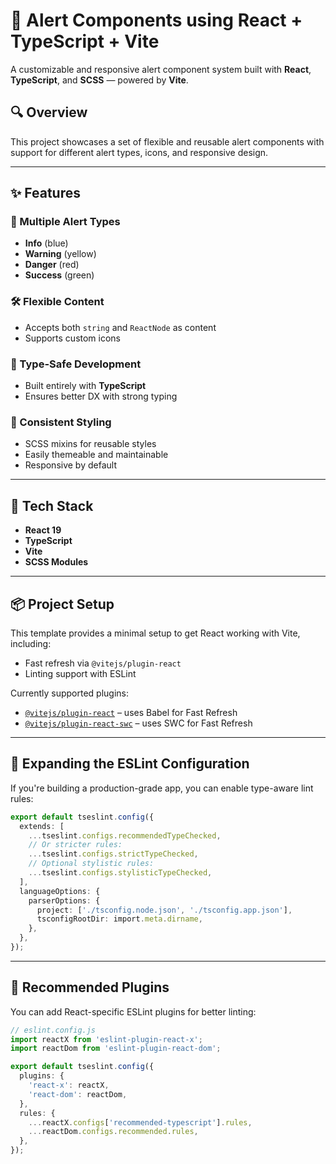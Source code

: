 # 🚨 Alert Components using React + TypeScript + Vite

A customizable and responsive alert component system built with **React**, **TypeScript**, and **SCSS** — powered by **Vite**.

## 🔍 Overview

This project showcases a set of flexible and reusable alert components with support for different alert types, icons, and responsive design.

---

## ✨ Features

### 🎨 Multiple Alert Types

- **Info** (blue)  
- **Warning** (yellow)  
- **Danger** (red)  
- **Success** (green)  

### 🛠 Flexible Content

- Accepts both `string` and `ReactNode` as content
- Supports custom icons

### 🎯 Type-Safe Development

- Built entirely with **TypeScript**
- Ensures better DX with strong typing

### 💅 Consistent Styling

- SCSS mixins for reusable styles
- Easily themeable and maintainable
- Responsive by default

---

## 🚀 Tech Stack

- **React 19**
- **TypeScript**
- **Vite**
- **SCSS Modules**

---

## 📦 Project Setup

This template provides a minimal setup to get React working with Vite, including:

- Fast refresh via `@vitejs/plugin-react`
- Linting support with ESLint

Currently supported plugins:

- [`@vitejs/plugin-react`](https://github.com/vitejs/vite-plugin-react) – uses Babel for Fast Refresh
- [`@vitejs/plugin-react-swc`](https://github.com/vitejs/vite-plugin-react-swc) – uses SWC for Fast Refresh

---

## 🧹 Expanding the ESLint Configuration

If you're building a production-grade app, you can enable type-aware lint rules:

```ts
export default tseslint.config({
  extends: [
    ...tseslint.configs.recommendedTypeChecked,
    // Or stricter rules:
    ...tseslint.configs.strictTypeChecked,
    // Optional stylistic rules:
    ...tseslint.configs.stylisticTypeChecked,
  ],
  languageOptions: {
    parserOptions: {
      project: ['./tsconfig.node.json', './tsconfig.app.json'],
      tsconfigRootDir: import.meta.dirname,
    },
  },
});
```

---

## 🔧 Recommended Plugins

You can add React-specific ESLint plugins for better linting:

```ts
// eslint.config.js
import reactX from 'eslint-plugin-react-x';
import reactDom from 'eslint-plugin-react-dom';

export default tseslint.config({
  plugins: {
    'react-x': reactX,
    'react-dom': reactDom,
  },
  rules: {
    ...reactX.configs['recommended-typescript'].rules,
    ...reactDom.configs.recommended.rules,
  },
});
```